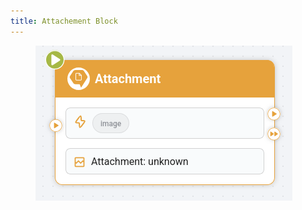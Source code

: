 ```yaml
---
title: Attachement Block
---
```


<figure><img src="../assets/Screenshot 2025-09-15 at 16-47-12 Hexabot.png" alt=""><figcaption></figcaption></figure>
